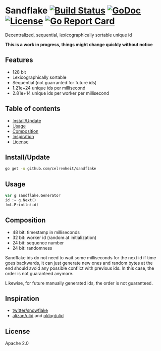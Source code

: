 # Sandflake [![Build Status](https://img.shields.io/travis/celrenheit/sandflake.svg?style=flat-square)](https://travis-ci.org/celrenheit/sandflake) [![GoDoc](https://img.shields.io/badge/godoc-reference-5272B4.svg?style=flat-square)](https://godoc.org/github.com/celrenheit/sandflake) [![License](https://img.shields.io/badge/license-MIT-blue.svg?style=flat-square)](LICENSE) [![Go Report Card](https://goreportcard.com/badge/github.com/celrenheit/sandflake?style=flat-square)](https://goreportcard.com/report/github.com/celrenheit/sandflake)

Decentralized, sequential, lexicographically sortable unique id

**This is a work in progress, things might change quickly without notice**

## Features

* 128 bit
* Lexicographically sortable
* Sequential (not guarranted for future ids)
* 1.21e+24 unique ids per millisecond
* 2.81e+14 unique ids per worker per millisecond


## Table of contents

<!-- START doctoc generated TOC please keep comment here to allow auto update -->
<!-- DON'T EDIT THIS SECTION, INSTEAD RE-RUN doctoc TO UPDATE -->


- [Install/Update](#installupdate)
- [Usage](#usage)
- [Composition](#composition)
- [Inspiration](#inspiration)
- [License](#license)

<!-- END doctoc generated TOC please keep comment here to allow auto update -->

## Install/Update

```bash
go get -u github.com/celrenheit/sandflake
```

## Usage

```go
var g sandflake.Generator
id := g.Next()
fmt.Println(id)
```

## Composition

* 48 bit: timestamp in milliseconds
* 32 bit: worker id (random at initialization)
* 24 bit: sequence number
* 24 bit: randomness

Sandflake ids do not need to wait some milliseconds for the next id if time goes backwards, it can just generate new ones and random bytes at the end should avoid any possible conflict with previous ids. In this case, the order is not guaranteed anymore.

Likewise, for future manually generated ids, the order is not guaranteed.

## Inspiration

* [twitter/snowflake](https://github.com/twitter/snowflake)
* [alizan/ulid](https://github.com/alizain/ulid) and [oklog/ulid](https://github.com/oklog/ulid)

## License

Apache 2.0
